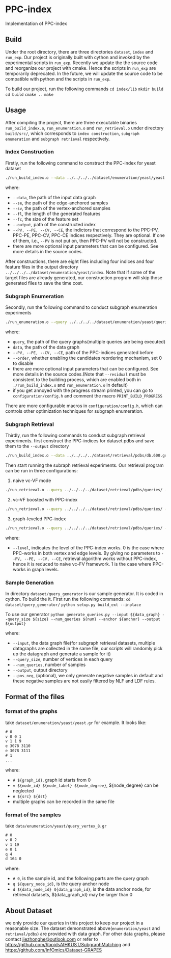 # PPC-index
Implementation of PPC-index

## Build
Under the root directory, there are three directories `dataset`, `index` and `run_exp`. Our project is originally built with cython and invoked by the experimental scripts in `run_exp`. Recently we update the the source code and reorganize our project with cmake. Hence the scripts in `run_exp` are temporarily deprecated. In the future, we will update the source code to be compatible with python and the scripts in `run_exp`.

To build our project, run the following commands
`cd index/lib`
`mkdir build`
`cd build`
`cmake ..`
`make`

## Usage
After compiling the project, there are three executable binaries `run_build_index.o`, `run_enumeration.o` and `run_retrieval.o` under directory `build/src/`, which corresponds to `index construction`, `subgraph enumeration` and `subgraph retrieval` respectively.

### Index Construction
Firstly, run the following command to construct the PPC-index for yeast dataset

```bash
./run_build_index.o --data ../../../../dataset/enumeration/yeast/yeast.gr --se ../../../../dataset/enumeration/yeast/feature_finding/edge/ --sv ../../../../dataset/enumeration/yeast/feature_finding/vertex/ --fl 4 --fc 128 --output ../../../../dataset/enumeration/yeast/index --PV --PE --CV --CE
```

where:
- `--data`, the path of the input data graph
- `--se`, the path of the edge-anchored samples
- `--sv`, the path of the vertex-anchored samples
- `--fl`, the length of the generated features
- `--fc`, the size of the feature set
- `--output`, path of the constructed index
- `--PV, --PE, --CV, --CE`, the indictors that correspond to the PPC-PV, PPC-PE, PPC-CV, PPC-CE indices respectively. They are optional. If one of them, i.e., `--PV` is not put on, then PPC-PV will not be constructed.
- there are more optional input parameters that can be configured. See more details in the source codes.

After constructions, there are eight files including four indices and four feature files in the output directory `../../../../dataset/enumeration/yeast/index`. Note that if some of the target files are already generated, our construction program will skip those generated files to save the time cost.

### Subgraph Enumeration
Secondly, run the following command to conduct subgraph enumeration experiments

```bash
./run_enumeration.o --query ../../../../dataset/enumeration/yeast/queries/ --data ../../../../dataset/enumeration/yeast/yeast.gr --PV ../../../../dataset/enumeration/yeast/index/yeast.gr_128_4_1_path_vertex.index --PE ../../../../dataset/enumeration/yeast/index/yeast.gr_128_4_1_path_edge.index --CV ../../../../dataset/enumeration/yeast/index/yeast.gr_128_4_1_cycle_vertex.index --CE ../../../../dataset/enumeration/yeast/index/yeast.gr_128_4_1_cycle_edge.index --order 1
```

where:
- `query`, the path of the query graphs(multiple queries are being executed)
- `data`, the path of the data graph
- `--PV, --PE, --CV, --CE`, path of the PPC-indices generated before
- `--order`, whether enabling the candidates reordering mechanism, set 0 to disable
- there are more optional input parameters that can be configured. See more details in the source codes.(Note that `--residual` must be consistent to the building process, which are enabled both in `./run_build_index.o` and `run_enumeration.o` in default)
- if you get annoyed with the progress stream printed, you can go to `configuration/config.h` and comment the macro `PRINT_BUILD_PROGRESS`

There are more configurable macros in `configuration/config.h`, which can controls other optimization techniques for subgraph enumeration.

### Subgraph Retrieval
Thirdly, run the following commands to conduct subgraph retrieval experiments.
first construct the PPC-indices for dataset pdbs and save them to the `--output` directory
```bash
./run_build_index.o --data ../../../../dataset/retrieval/pdbs/db.600.gr --se ../../../../dataset/retrieval/pdbs/feature_finding/edge/ --sv ../../../../dataset/retrieval/pdbs/feature_finding/vertex/ --output ../../../../dataset/retrieval/pdbs/index/ --fl 4 --fc 128 --thread 2 --PV --PE --CV --CE
```

Then start running the subraph retrieval experiments. Our retrieval program can be run in three configurations:
1. naive vc-VF mode
```bash
./run_retrieval.o --query ../../../../dataset/retrieval/pdbs/queries/ --data ../../../../dataset/retrieval/pdbs/db.600.gr --level 0
```

2. vc-VF boosted with PPC-index
```bash
./run_retrieval.o --query ../../../../dataset/retrieval/pdbs/queries/ --data ../../../../dataset/retrieval/pdbs/db.600.gr --level 0 --PV ../../../../dataset/retrieval/pdbs/index/db.600.gr_128_4_1_path_vertex.index --PE ../../../../dataset/retrieval/pdbs/index/db.600.gr_128_4_1_path_edge.index --CV ../../../../dataset/retrieval/pdbs/index/db.600.gr_128_4_1_cycle_vertex.index --CE ../../../../dataset/retrieval/pdbs/index/db.600.gr_128_4_1_cycle_edge.index
```

3. graph-leveled PPC-index
```bash
./run_retrieval.o --query ../../../../dataset/retrieval/pdbs/queries/ --data ../../../../dataset/retrieval/pdbs/db.600.gr --level 1 --PV ../../../../dataset/retrieval/pdbs/index/db.600.gr_128_4_1_path_vertex.index --PE ../../../../dataset/retrieval/pdbs/index/db.600.gr_128_4_1_path_edge.index --CV ../../../../dataset/retrieval/pdbs/index/db.600.gr_128_4_1_cycle_vertex.index --CE ../../../../dataset/retrieval/pdbs/index/db.600.gr_128_4_1_cycle_edge.index
```

where:
- `--level`, indicates the level of the PPC-index works. 0 is the case where PPC-works in both vertex and edge levels. By giving no parameters to `--PV, --PE, --CV, --CE`, retrieval algorithm works without PPC-index, hence it is reduced to naive vc-FV framework. 1 is the case where PPC-works in graph levels.

### Sample Generation
In directory `dataset/query_generator` is our sample generator. It is coded in cython. To build the it. First run the following commands:
`cd dataset/query_generator/`
`python setup.py build_ext --inplace`

To use our generator
`python generate_queries.py --input ${data_graph} --query_size ${size} --num_queries ${num} --anchor ${anchor} --output ${output}`

where:
- `--input`, the data graph file(for subgraph retrieval datasets, multiple datagraphs are collected in the same file, our scripts will randomly pick up the datagraph and generate a sample for it)
- `--query_size`, number of vertices in each query
- `--num_queries`, number of samples
- `--output`, output directory
- `--pos_neg`, (optional), we only generate negative samples in default and these negative samples are not easily filtered by NLF and LDF rules.

## Format of the files
### format of the graphs
take `dataset/enumeration/yeast/yeast.gr` for example. It looks like:

```txt
# 0
v 0 0 1
v 1 1 9
e 3078 3110
e 3078 3111
# 1
...
```
where:
- `# ${graph_id}`, graph id starts from 0
- `v ${node_id} ${node_label} ${node_degree}`, ${node_degree} can be neglected
- `e ${src} ${dst}`
- multiple graphs can be recorded in the same file

### format of the samples
take `data/enumeration/yeast/query_vertex_8.gr`

```txt
# 0
v 0 2
v 1 19
e 0 1
q 4
d 164 0
```
where:
- `# 0`, is the sample id, and the following parts are the query graph
- `q ${query_node_id}`, is the query anchor node
- `d ${data_node_id} ${data_graph_id}`, is the data anchor node, for retrieval datasets, ${data_graph_id} may be larger than 0

## About Dataset
we only provide our queries in this project to keep our project in a reasonable size. The dataset demonstrated above(`enumeration/yeast` and `retrieval/pdbs`) are provided with data graph. For other data graphs, please contact jiezhonghe@outlook.com or refer to https://github.com/RapidsAtHKUST/SubgraphMatching and https://github.com/InfOmics/Dataset-GRAPES


